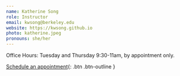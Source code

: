 ```yaml
---
name: Katherine Song
role: Instructor
email: kwsong@berkeley.edu
website: https://kwsong.github.io
photo: katherine.jpeg
pronouns: she/her
---
```

Office Hours: Tuesday and Thursday 9:30-11am, by appointment only.
&nbsp;

[Schedule an appointment](https://calendly.com/kwsong/cs160-oh){: .btn .btn-outline }
